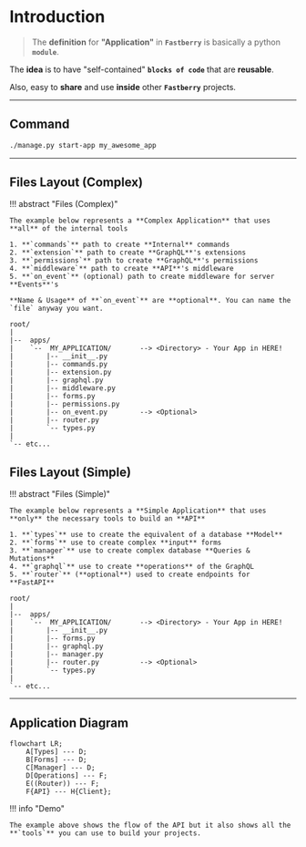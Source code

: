 # Introduction

> The **definition** for **"Application"** in **`Fastberry`** is basically a python **`module`**.

The **idea** is to have "self-contained" **`blocks of code`** that are **reusable**.

Also, easy to **share** and use **inside** other **`Fastberry`** projects.

---

## Command

```sh
./manage.py start-app my_awesome_app
```

---

## Files **Layout (Complex)**

!!! abstract "Files (Complex)"

    The example below represents a **Complex Application** that uses **all** of the internal tools

    1. **`commands`** path to create **Internal** commands
    2. **`extension`** path to create **GraphQL**'s extensions
    3. **`permissions`** path to create **GraphQL**'s permissions
    4. **`middleware`** path to create **API**'s middleware
    5. **`on_event`** (optional) path to create middleware for server **Events**'s

    **Name & Usage** of **`on_event`** are **optional**. You can name the `file` anyway you want.

```text
root/
|
|--  apps/
|    `--  MY_APPLICATION/       --> <Directory> - Your App in HERE!
|        |-- __init__.py
|        |-- commands.py
|        |-- extension.py
|        |-- graphql.py
|        |-- middleware.py
|        |-- forms.py
|        |-- permissions.py
|        |-- on_event.py        --> <Optional>
|        |-- router.py
|        `-- types.py
|
`-- etc...
```

## Files **Layout (Simple)**

!!! abstract "Files (Simple)"

    The example below represents a **Simple Application** that uses **only** the necessary tools to build an **API**

    1. **`types`** use to create the equivalent of a database **Model**
    2. **`forms`** use to create complex **input** forms
    3. **`manager`** use to create complex database **Queries & Mutations**
    4. **`graphql`** use to create **operations** of the GraphQL
    5. **`router`** (**optional**) used to create endpoints for **FastAPI**

```text
root/
|
|--  apps/
|    `--  MY_APPLICATION/       --> <Directory> - Your App in HERE!
|        |-- __init__.py
|        |-- forms.py
|        |-- graphql.py
|        |-- manager.py
|        |-- router.py          --> <Optional>
|        `-- types.py
|
`-- etc...
```

---

## Application **Diagram**

```mermaid
flowchart LR;
    A[Types] --- D;
    B[Forms] --- D;
    C[Manager] --- D;
    D[Operations] --- F;
    E((Router)) --- F;
    F{API} --- H{Client};
```

!!! info "Demo"

    The example above shows the flow of the API but it also shows all the **`tools`** you can use to build your projects.
